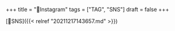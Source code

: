 +++
title = "📝Instagram"
tags = ["TAG", "SNS"]
draft = false
+++

[🔖SNS]({{< relref "20211217143657.md" >}})

